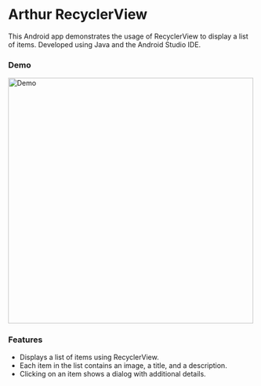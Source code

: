 # Arthur RecyclerView
This Android app demonstrates the usage of RecyclerView to display a list of items. Developed using Java and the Android Studio IDE.

### Demo
<img src="demo.gif" width="500" alt="Demo">   

### Features
- Displays a list of items using RecyclerView.
- Each item in the list contains an image, a title, and a description.
- Clicking on an item shows a dialog with additional details.
